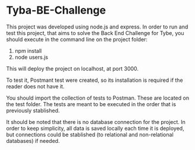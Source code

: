 # Tyba-BE-Challenge
This project was developed using node.js and express.
In order to run and test this project, that aims to solve the Back End Challenge for Tybe, you should execute in the command line on the project folder:
1. npm install
2. node users.js

This will deploy the project on localhost, at port 3000. 

To test it, Postmant test were created, so its installation is required if the reader does not have it. 

You should import the collection of tests to Postman. These are located on the test folder. The tests are meant to be executed in the order that is previously stablished. 

It should be noted that there is no database connection for the project. In order to keep simplicity, all data is saved locally each time it is deployed, but connections could be stablished (to relational and non-relational databases) if needed.